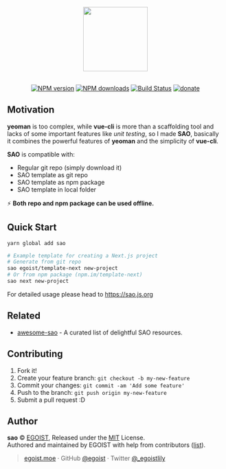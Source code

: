 <p align="center">
<img src="./docs/media/sao.png" width="150" />
</p>

<p align="center">
<br>
<a href="https://npmjs.com/package/sao"><img src="https://img.shields.io/npm/v/sao.svg?style=flat" alt="NPM version"></a> <a href="https://npmjs.com/package/sao"><img src="https://img.shields.io/npm/dm/sao.svg?style=flat" alt="NPM downloads"></a> <a href="https://circleci.com/gh/egoist/sao"><img src="https://img.shields.io/circleci/project/egoist/sao/master.svg?style=flat" alt="Build Status"></a> <a href="https://github.com/egoist/donate"><img src="https://img.shields.io/badge/$-donate-ff69b4.svg?maxAge=2592000&amp;style=flat" alt="donate"></a>
</p>

## Motivation

**yeoman** is too complex, while **vue-cli** is more than a scaffolding tool and lacks of some important features like *unit testing*, so I made **SAO**, basically it combines the powerful features of **yeoman** and the simplicity of **vue-cli**.

**SAO** is compatible with:

- Regular git repo (simply download it)
- SAO template as git repo
- SAO template as npm package
- SAO template in local folder

⚡ ️**Both repo and npm package can be used offline.**

## Quick Start

```bash
yarn global add sao

# Example template for creating a Next.js project
# Generate from git repo
sao egoist/template-next new-project
# Or from npm package (npm.im/template-next)
sao next new-project
```

For detailed usage please head to https://sao.js.org

## Related

- [awesome-sao](https://github.com/egoist/awesome-sao) - A curated list of delightful SAO resources.

## Contributing

1. Fork it!
2. Create your feature branch: `git checkout -b my-new-feature`
3. Commit your changes: `git commit -am 'Add some feature'`
4. Push to the branch: `git push origin my-new-feature`
5. Submit a pull request :D

## Author

**sao** © [EGOIST](https://github.com/egoist), Released under the [MIT](https://egoist.mit-license.org/) License.<br>
Authored and maintained by EGOIST with help from contributors ([list](https://github.com/egoist/sao/contributors)).

> [egoist.moe](https://egoist.moe) · GitHub [@egoist](https://github.com/egoist) · Twitter [@_egoistlily](https://twitter.com/_egoistlily)
